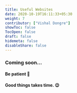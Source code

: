 ```yaml
---
title: Useful Websites
date: 2020-10-19T16:11:33+05:30
weight: 7
contributor: ["Vishal Dongre"]
showToc: false
TocOpen: false
draft: false
hidemeta: false
disableShare: false
---
```


### Coming soon...

#### Be patient 🙂

#### Good things takes time. 😉
